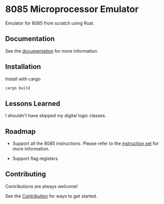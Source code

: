 
# 8085 Microprocessor Emulator
Emulator for 8085 from scratch using Rust. 



## Documentation
See the [documentation](DOCUMENTATION.md) for more information.



## Installation

Install with cargo

```bash
cargo build
```


    
## Lessons Learned

I shouldn't have skipped my digital logic classes. 



## Roadmap

- Support all the 8085 instructions. Please refer to the [instruction set](https://pastraiser.com/cpu/i8085/i8085_opcodes.html) for more information.

- Support flag registers




## Contributing

Contributions are always welcome!

See the [Contribution](CONTRIBUTING.md) for ways to get started.



